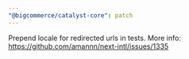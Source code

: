 ```yaml
---
"@bigcommerce/catalyst-core": patch
---
```


Prepend locale for redirected urls in tests.
More info: https://github.com/amannn/next-intl/issues/1335
